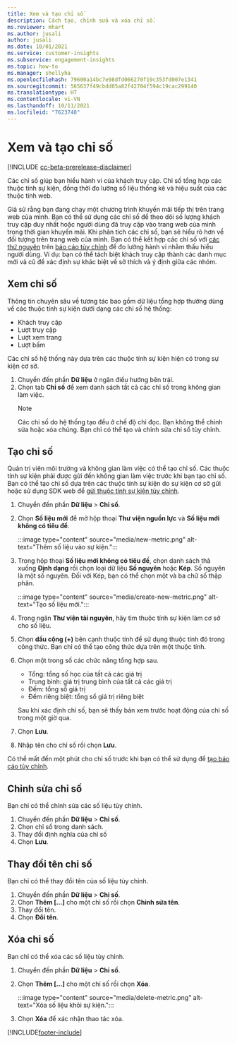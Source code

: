 ```yaml
---
title: Xem và tạo chỉ số
description: Cách tạo, chỉnh sửa và xóa chỉ số.
ms.reviewer: mhart
ms.author: jusali
author: jusali
ms.date: 10/01/2021
ms.service: customer-insights
ms.subservice: engagement-insights
ms.topic: how-to
ms.manager: shellyha
ms.openlocfilehash: 79600a14bc7e98dfd066270f19c353fd007e1341
ms.sourcegitcommit: 565637f49cbdd05a82f42784f594c19cac299140
ms.translationtype: HT
ms.contentlocale: vi-VN
ms.lasthandoff: 10/11/2021
ms.locfileid: "7623748"
---
```

# <a name="view-and-create-metrics"></a>Xem và tạo chỉ số

[!INCLUDE [cc-beta-prerelease-disclaimer](includes/cc-beta-prerelease-disclaimer.md)]

Các chỉ số giúp bạn hiểu hành vi của khách truy cập. Chỉ số tổng hợp các thuộc tính sự kiện, đồng thời đo lường số liệu thống kê và hiệu suất của các thuộc tính web.  

Giả sử rằng bạn đang chạy một chương trình khuyến mãi tiếp thị trên trang web của mình. Bạn có thể sử dụng các chỉ số để theo dõi số lượng khách truy cập duy nhất hoặc người dùng đã truy cập vào trang web của mình trong thời gian khuyến mãi. Khi phân tích các chỉ số, bạn sẽ hiểu rõ hơn về đối tượng trên trang web của mình. Bạn có thể kết hợp các chỉ số với [các thứ nguyên](dimensions.md) trên [báo cáo tùy chỉnh](custom-reports.md) để đo lường hành vi nhằm thấu hiểu người dùng. Ví dụ: bạn có thể tách biệt khách truy cập thành các danh mục mới và cũ để xác định sự khác biệt về sở thích và ý định giữa các nhóm.

## <a name="view-metrics"></a>Xem chỉ số

Thông tin chuyên sâu về tương tác bao gồm dữ liệu tổng hợp thường dùng về các thuộc tính sự kiện dưới dạng các chỉ số hệ thống: 

- Khách truy cập
- Lượt truy cập
- Lượt xem trang
- Lượt bấm

Các chỉ số hệ thống này dựa trên các thuộc tính sự kiện hiện có trong sự kiện cơ sở.

1. Chuyển đến phần **Dữ liệu** ở ngăn điều hướng bên trái. 
1. Chọn tab **Chỉ số** để xem danh sách tất cả các chỉ số trong không gian làm việc. 
   > [!NOTE]
   > Các chỉ số do hệ thống tạo đều ở chế độ chỉ đọc. Bạn không thể chỉnh sửa hoặc xóa chúng. Bạn chỉ có thể tạo và chỉnh sửa chỉ số tùy chỉnh.

## <a name="create-a-metric"></a>Tạo chỉ số

Quản trị viên môi trường và không gian làm việc có thể tạo chỉ số. Các thuộc tính sự kiện phải được gửi đến không gian làm việc trước khi bạn tạo chỉ số. Bạn có thể tạo chỉ số dựa trên các thuộc tính sự kiện do sự kiện cơ sở gửi hoặc sử dụng SDK web để [gửi thuộc tính sự kiện tùy chỉnh](advanced-SDK-implementation.md).

1. Chuyển đến phần **Dữ liệu** > **Chỉ số**.
1. Chọn **Số liệu mới** để mở hộp thoại **Thư viện nguồn lực** và **Số liệu mới không có tiêu đề**.

   :::image type="content" source="media/new-metric.png" alt-text="Thêm số liệu vào sự kiện.":::

1. Trong hộp thoại **Số liệu mới không có tiêu đề**, chọn danh sách thả xuống **Định dạng** rồi chọn loại dữ liệu **Số nguyên** hoặc **Kép**. Số nguyên là một số nguyên. Đối với Kép, bạn có thể chọn một và ba chữ số thập phân.

   :::image type="content" source="media/create-new-metric.png" alt-text="Tạo số liệu mới.":::
   
5. Trong ngăn **Thư viện tài nguyên**, hãy tìm thuộc tính sự kiện làm cơ sở cho số liệu.
6. Chọn **dấu cộng (+)** bên cạnh thuộc tính để sử dụng thuộc tính đó trong công thức. Bạn chỉ có thể tạo công thức dựa trên một thuộc tính. 
7. Chọn một trong số các chức năng tổng hợp sau. 

   - Tổng: tổng số học của tất cả các giá trị 
   - Trung bình: giá trị trung bình của tất cả các giá trị
   - Đếm: tổng số giá trị
   - Đếm riêng biệt: tổng số giá trị riêng biệt

   Sau khi xác định chỉ số, bạn sẽ thấy bản xem trước hoạt động của chỉ số trong một giờ qua.

1. Chọn **Lưu**. 
1. Nhập tên cho chỉ số rồi chọn **Lưu**.

Có thể mất đến một phút cho chỉ số trước khi bạn có thể sử dụng để [tạo báo cáo tùy chỉnh](custom-reports.md).

## <a name="edit-a-metric"></a>Chỉnh sửa chỉ số

Bạn chỉ có thể chỉnh sửa các số liệu tùy chỉnh.

1. Chuyển đến phần **Dữ liệu** > **Chỉ số**.
1. Chọn chỉ số trong danh sách.
1. Thay đổi định nghĩa của chỉ số
1. Chọn **Lưu**.

## <a name="change-the-name-of-a-metric"></a>Thay đổi tên chỉ số

Bạn chỉ có thể thay đổi tên của số liệu tùy chỉnh.

1. Chuyển đến phần **Dữ liệu** > **Chỉ số**.
1. Chọn **Thêm [...]** cho một chỉ số rồi chọn **Chỉnh sửa tên**.
1. Thay đổi tên. 
1. Chọn **Đổi tên**.

## <a name="delete-a-metric"></a>Xóa chỉ số

Bạn chỉ có thể xóa các số liệu tùy chỉnh.

1. Chuyển đến phần **Dữ liệu** > **Chỉ số**.
1. Chọn **Thêm [...]** cho một chỉ số rồi chọn **Xóa**.

   :::image type="content" source="media/delete-metric.png" alt-text="Xóa số liệu khỏi sự kiện.":::

1. Chọn **Xóa** để xác nhận thao tác xóa.



[!INCLUDE[footer-include](../includes/footer-banner.md)]
